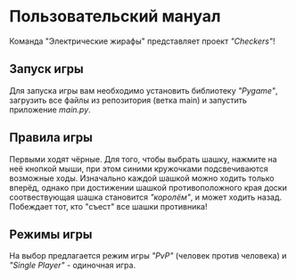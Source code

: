 # Пользовательский мануал
Команда "Электрические жирафы" представляет проект *"Checkers"*!

## Запуск игры
Для запуска игры вам необходимо установить библиотеку *"Pygame"*, загрузить все файлы из репозитория (ветка main) и запустить приложение *main.py*.

## Правила игры
Первыми ходят чёрные. Для того, чтобы выбрать шашку, нажмите на неё кнопкой мыши, при этом синими кружочками подсвечиваются возможные ходы. Изначально каждой шашкой можно ходить только вперёд, однако при достижении шашкой противоположного края доски соотвествующая шашка становится *"королём"*, и может ходить назад. Побеждает тот, кто "съест" все шашки противника!

## Режимы игры
На выбор предлагается режим игры *"PvP"* (человек против человека) и *"Single Player"* - одиночная игра.



